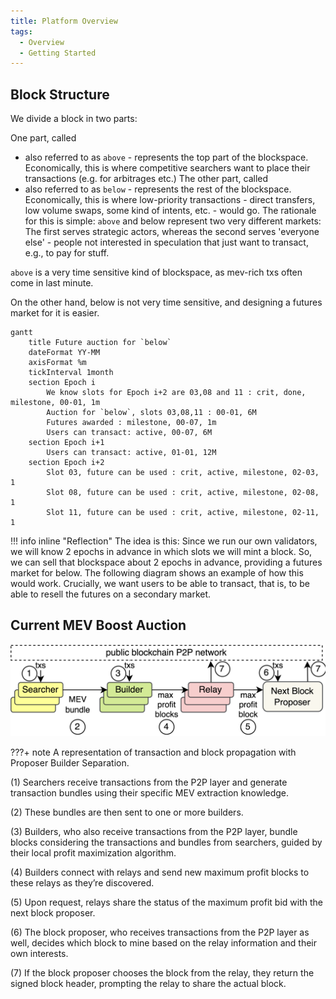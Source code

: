 ```yaml
---
title: Platform Overview
tags:
  - Overview
  - Getting Started
---
```


## Block Structure

We divide a block in two parts:

One part, called

- also referred to as `above` - represents the top part of the blockspace. Economically, this is
  where competitive searchers want to place their transactions (e.g. for arbitrages etc.) The other
  part, called
- also referred to as `below` - represents the rest of the blockspace. Economically, this is where
  low-priority transactions - direct transfers, low volume swaps, some kind of intents, etc. - would
  go. The rationale for this is simple: `above` and below represent two very different markets: The
  first serves strategic actors, whereas the second serves 'everyone else' - people not interested
  in speculation that just want to transact, e.g., to pay for stuff.

`above` is a very time sensitive kind of blockspace, as mev-rich txs often come in last minute.

On the other hand, below is not very time sensitive, and designing a futures market for it is
easier.

```mermaid
gantt
    title Future auction for `below`
    dateFormat YY-MM
    axisFormat %m
    tickInterval 1month
    section Epoch i
        We know slots for Epoch i+2 are 03,08 and 11 : crit, done, milestone, 00-01, 1m
        Auction for `below`, slots 03,08,11 : 00-01, 6M
        Futures awarded : milestone, 00-07, 1m
        Users can transact: active, 00-07, 6M
    section Epoch i+1
        Users can transact: active, 01-01, 12M
    section Epoch i+2
        Slot 03, future can be used : crit, active, milestone, 02-03, 1
        Slot 08, future can be used : crit, active, milestone, 02-08, 1
        Slot 11, future can be used : crit, active, milestone, 02-11, 1
```

!!! info inline "Reflection"
The idea is this: Since we run our own validators, we will know 2 epochs in advance in which slots
we will mint a block. So, we can sell that blockspace about 2 epochs in advance, providing a futures
market for below. The following diagram shows an example of how this would work. Crucially, we want
users to be able to transact, that is, to be able to resell the futures on a secondary market.

## Current MEV Boost Auction

![MEV Boost Design](../assets/images/mev_boost_overview.png)

???+ note
A representation of transaction and block propagation with Proposer Builder Separation.

(1) Searchers receive transactions from the P2P layer and generate transaction bundles using their specific MEV extraction knowledge.

(2) These bundles are then sent to one or more builders.

(3) Builders, who also receive transactions from the P2P layer, bundle blocks considering the transactions and bundles from searchers, guided by their local profit maximization algorithm.

(4) Builders connect with relays and send new maximum profit blocks to these relays as they’re discovered.

(5) Upon request, relays share the status of the maximum profit bid with the next block proposer.

(6) The block proposer, who receives transactions from the P2P layer as well, decides which block to mine based on the relay information and their own interests.

(7) If the block proposer chooses the block from the relay, they return the signed block header, prompting the relay
to share the actual block.
